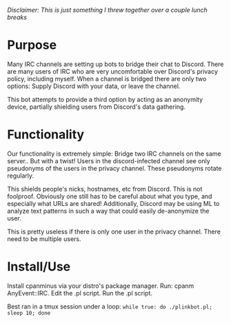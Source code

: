 *Disclaimer: This is just something I threw together over a couple lunch breaks*

# Purpose
Many IRC channels are setting up bots to bridge their chat to Discord. There are many users of IRC who are very
uncomfortable over Discord's privacy policy, including myself. When a channel is bridged there are only two
options: Supply Discord with your data, or leave the channel.

This bot attempts to provide a third option by acting as an anonymity device, partially shielding users from
Discord's data gathering.

# Functionality
Our functionality is extremely simple: Bridge two IRC channels on the same server.. But with a twist! Users in
the discord-infected channel see only pseudonyms of the users in the privacy channel. These pseudonyms rotate
regularly.

This shields people's nicks, hostnames, etc from Discord. This is not foolproof. Obviously one still has to be
careful about what you type, and especially what URLs are shared! Additionally, Discord may be using ML to analyze
text patterns in such a way that could easily de-anonymize the user.

This is pretty useless if there is only one user in the privacy channel. There need to be multiple users.

# Install/Use
Install cpanminus via your distro's package manager. Run: cpanm AnyEvent::IRC. Edit the .pl script. Run the .pl
script.

Best ran in a tmux session under a loop: ```while true: do ./plinkbot.pl; sleep 10; done```

